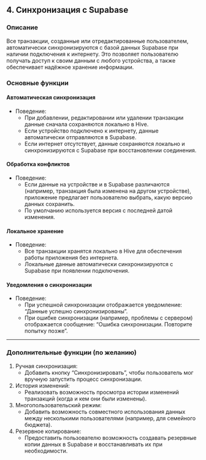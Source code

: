 ## 4. Синхронизация с Supabase

### Описание
Все транзакции, созданные или отредактированные пользователем, автоматически синхронизируются с базой данных Supabase при наличии подключения к интернету. Это позволяет пользователю получать доступ к своим данным с любого устройства, а также обеспечивает надёжное хранение информации.

### Основные функции

#### Автоматическая синхронизация
- Поведение:
  - При добавлении, редактировании или удалении транзакции данные сначала сохраняются локально в Hive.
  - Если устройство подключено к интернету, данные автоматически отправляются в Supabase.
  - Если интернет отсутствует, данные сохраняются локально и синхронизируются с Supabase при восстановлении соединения.

#### Обработка конфликтов
- Поведение:
  - Если данные на устройстве и в Supabase различаются (например, транзакция была изменена на другом устройстве), приложение предлагает пользователю выбрать, какую версию данных сохранить.
  - По умолчанию используется версия с последней датой изменения.

#### Локальное хранение
- Поведение:
  - Все транзакции хранятся локально в Hive для обеспечения работы приложения без интернета.
  - Локальные данные автоматически синхронизируются с Supabase при появлении подключения.

#### Уведомления о синхронизации
- Поведение:
  - При успешной синхронизации отображается уведомление: “Данные успешно синхронизированы”.
  - При ошибке синхронизации (например, проблемы с сервером) отображается сообщение: “Ошибка синхронизации. Повторите попытку позже”.

---

### Дополнительные функции (по желанию)
1. Ручная синхронизация:
   - Добавить кнопку “Синхронизировать”, чтобы пользователь мог вручную запустить процесс синхронизации.
2. История изменений:
   - Реализовать возможность просмотра истории изменений транзакций (когда и кем они были изменены).
3. Многопользовательский режим:
   - Добавить возможность совместного использования данных между несколькими пользователями (например, для семейного бюджета).
4. Резервное копирование:
   - Предоставить пользователю возможность создавать резервные копии данных в Supabase и восстанавливать их при необходимости.